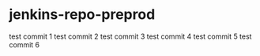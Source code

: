 # jenkins-repo-preprod
test commit 1
test commit 2
test commit 3
test commit 4
test commit 5
test commit 6
